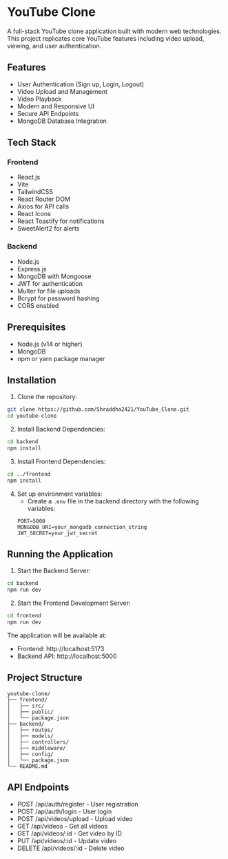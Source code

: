 # YouTube Clone

A full-stack YouTube clone application built with modern web technologies. This project replicates core YouTube features including video upload, viewing, and user authentication.

## Features

- User Authentication (Sign up, Login, Logout)
- Video Upload and Management
- Video Playback
- Modern and Responsive UI
- Secure API Endpoints
- MongoDB Database Integration

## Tech Stack

### Frontend
- React.js
- Vite
- TailwindCSS
- React Router DOM
- Axios for API calls
- React Icons
- React Toastify for notifications
- SweetAlert2 for alerts

### Backend
- Node.js
- Express.js
- MongoDB with Mongoose
- JWT for authentication
- Multer for file uploads
- Bcrypt for password hashing
- CORS enabled

## Prerequisites

- Node.js (v14 or higher)
- MongoDB
- npm or yarn package manager

## Installation

1. Clone the repository:
```bash
git clone https://github.com/Shraddha2421/YouTube_Clone.git
cd youtube-clone
```

2. Install Backend Dependencies:
```bash
cd backend
npm install
```

3. Install Frontend Dependencies:
```bash
cd ../frontend
npm install
```

4. Set up environment variables:
   - Create a `.env` file in the backend directory with the following variables:
   ```
   PORT=5000
   MONGODB_URI=your_mongodb_connection_string
   JWT_SECRET=your_jwt_secret
   ```

## Running the Application

1. Start the Backend Server:
```bash
cd backend
npm run dev
```

2. Start the Frontend Development Server:
```bash
cd frontend
npm run dev
```

The application will be available at:
- Frontend: http://localhost:5173
- Backend API: http://localhost:5000

## Project Structure

```
youtube-clone/
├── frontend/
│   ├── src/
│   ├── public/
│   └── package.json
├── backend/
│   ├── routes/
│   ├── models/
│   ├── controllers/
│   ├── middleware/
│   ├── config/
│   └── package.json
└── README.md
```

## API Endpoints

- POST /api/auth/register - User registration
- POST /api/auth/login - User login
- POST /api/videos/upload - Upload video
- GET /api/videos - Get all videos
- GET /api/videos/:id - Get video by ID
- PUT /api/videos/:id - Update video
- DELETE /api/videos/:id - Delete video

